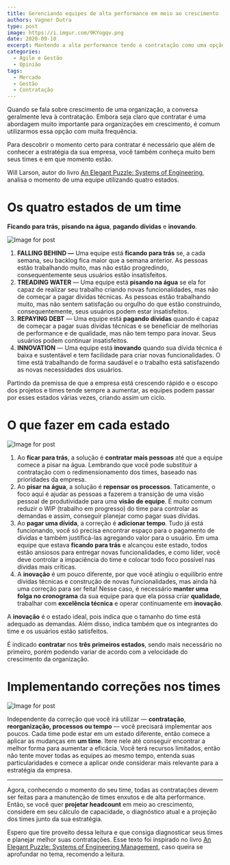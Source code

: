 ```yaml
---
title: Gerenciando equipes de alta performance em meio ao crescimento
authors: Vagner Dutra
type: post
image: https://i.imgur.com/9KYogqv.png
date: 2020-09-10
excerpt: Mantendo a alta performance tendo a contratação como uma opção e não como regra.
categories:
  - Agile e Gestão
  - Opinião
tags:
  - Mercado
  - Gestão
  - Contratação
---
```

Quando se fala sobre crescimento de uma organização, a conversa geralmente leva à contratação. Embora seja claro que contratar é uma abordagem muito importante para organizações em crescimento, é comum utilizarmos essa opção com muita frequência.

Para descobrir o momento certo para contratar é necessário que além de conhecer a estratégia da sua empresa, você também conheça muito bem seus times e em que momento estão.

Will Larson, autor do livro  [An Elegant Puzzle: Systems of Engineering](https://www.amazon.com/Elegant-Puzzle-Systems-Engineering-Management/dp/1732265186), analisa o momento de uma equipe utilizando quatro estados.

# Os quatro estados de um time

**Ficando para trás,**  **pisando na água**,  **pagando dívidas** e  **inovando**.

![Image for post](https://i.imgur.com/qQWAtZ2.png)

1.  **FALLING BEHIND —** Uma equipe está  **ficando para trás**  se, a cada semana, seu backlog fica maior que a semana anterior. As pessoas estão trabalhando muito, mas não estão progredindo, consequentemente seus usuários estão insatisfeitos.
2.  **TREADING WATER**  — Uma equipe está  **pisando na água**  se ela for capaz de realizar seu trabalho criando novas funcionalidades, mas não de começar a pagar dívidas técnicas. As pessoas estão trabalhando muito, mas não sentem satisfação ou orgulho do que estão construindo, consequentemente, seus usuários podem estar insatisfeitos.
3.  **REPAYING DEBT**  — Uma equipe está  **pagando dívidas**  quando é capaz de começar a pagar suas dívidas técnicas e se beneficiar de melhorias de performance e de qualidade, mas não tem tempo para inovar. Seus usuários podem continuar insatisfeitos.
4.  **INNOVATION**  — Uma equipe está  **inovando**  quando sua dívida técnica é baixa e sustentável e tem facilidade para criar novas funcionalidades. O time está trabalhando de forma saudável e o trabalho está satisfazendo as novas necessidades dos usuários.

Partindo da premissa de que a empresa está crescendo rápido e o escopo dos projetos e times tende sempre a aumentar, as equipes podem passar por esses estados várias vezes, criando assim um ciclo.

# O que fazer em cada estado

![Image for post](https://i.imgur.com/EoRYo2G.png)

1.  Ao  **ficar para trás**, a solução é  **contratar mais pessoas**  até que a equipe comece a pisar na água. Lembrando que você pode substituir a contratação com o redimensionamento dos times, baseado nas prioridades da empresa.
2.  Ao  **pisar na água**, a solução é  **repensar os processos**. Taticamente, o foco aqui é ajudar as pessoas a fazerem a transição de uma visão pessoal de produtividade para uma  **visão de equipe**. É muito comum reduzir o WIP (trabalho em progresso) do time para controlar as demandas e assim, conseguir planejar como pagar suas dívidas.
3.  Ao  **pagar uma dívida**, a correção é **adicionar tempo**. Tudo já está funcionando, você só precisa encontrar espaço para o pagamento de dívidas e também justificá-las agregando valor para o usuário. Em uma equipe que estava  **ficando para trás**  e alcançou este estado, todos estão ansiosos para entregar novas funcionalidades, e como líder, você deve controlar a impaciência do time e colocar todo foco possível nas dívidas mais críticas.
4.  A  **inovação**  é um pouco diferente, por que você atingiu o equilíbrio entre dívidas técnicas e construção de novas funcionalidades, mas ainda há uma correção para ser feita! Nesse caso, é necessário  **manter uma folga no cronograma**  da sua equipe para que ela possa criar  **qualidade**, trabalhar com  **excelência técnica**  e operar continuamente em  **inovação**.

A  **inovação**  é o estado ideal, pois indica que o tamanho do time está adequado as demandas. Além disso, indica também que os integrantes do time e os usuários estão satisfeitos.

É indicado  **contratar**  nos  **três primeiros estados**, sendo mais necessário no primeiro, porém podendo variar de acordo com a velocidade do crescimento da organização.

# Implementando correções nos times

![Image for post](https://i.imgur.com/e8vMjsT.png)

Independente da correção que você irá utilizar —  **contratação**,  **reorganização, processos ou tempo**  — você precisará implementar aos poucos. Cada time pode estar em um estado diferente, então comece a aplicar as mudanças em  **um time**. Itere nele até conseguir encontrar a melhor forma para aumentar a eficácia. Você terá recursos limitados, então não tente mover todas as equipes ao mesmo tempo, entenda suas particularidades e comece a aplicar onde considerar mais relevante para a estratégia da empresa.

----------

Agora, conhecendo o momento do seu time, todas as contratações devem ser feitas para a manutenção de times enxutos e de alta performance. Então, se você quer  **projetar headcount**  em meio ao crescimento, considere em seu cálculo de capacidade, o diagnóstico atual e a projeção dos times junto da sua estratégia.

Espero que tire proveito dessa leitura e que consiga diagnosticar seus times e planejar melhor suas contratações. Esse texto foi inspirado no livro  [An Elegant Puzzle: Systems of Engineering Management](https://www.amazon.com/Elegant-Puzzle-Systems-Engineering-Management/dp/1732265186), caso queira se aprofundar no tema, recomendo a leitura.
